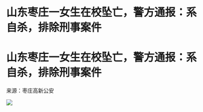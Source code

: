 # 山东枣庄一女生在校坠亡，警方通报：系自杀，排除刑事案件

# 山东枣庄一女生在校坠亡，警方通报：系自杀，排除刑事案件

来源：枣庄高新公安

![](https://inews.gtimg.com/om_bt/OWlFKArPjl57skBXlcdflZs5FRbIxP9do3gsjWjW6A2usAA/1000)

